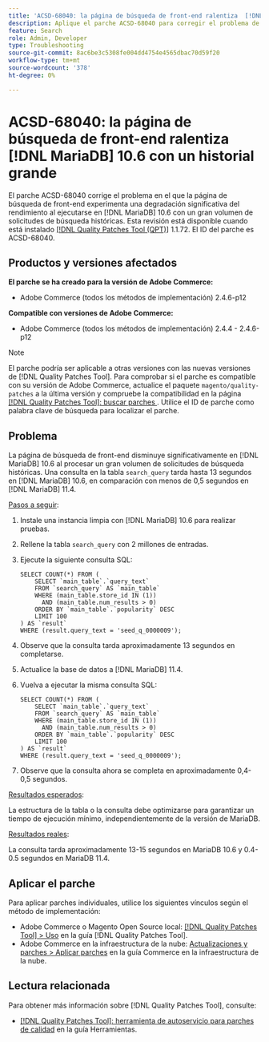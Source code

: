 ```yaml
---
title: 'ACSD-68040: la página de búsqueda de front-end ralentiza  [!DNL MariaDB] 10.6 con un historial de búsqueda grande'
description: Aplique el parche ACSD-68040 para corregir el problema de Adobe Commerce en el que la página de búsqueda de front-end experimenta una degradación significativa del rendimiento al ejecutarse en  [!DNL MariaDB] 10.6 con un gran volumen de solicitudes de búsqueda históricas.
feature: Search
role: Admin, Developer
type: Troubleshooting
source-git-commit: 8ac6be3c5308fe004dd4754e4565dbac70d59f20
workflow-type: tm+mt
source-wordcount: '378'
ht-degree: 0%

---
```



# ACSD-68040: la página de búsqueda de front-end ralentiza [!DNL MariaDB] 10.6 con un historial grande

El parche ACSD-68040 corrige el problema en el que la página de búsqueda de front-end experimenta una degradación significativa del rendimiento al ejecutarse en [!DNL MariaDB] 10.6 con un gran volumen de solicitudes de búsqueda históricas. Esta revisión está disponible cuando está instalado [[!DNL Quality Patches Tool (QPT)]](/help/tools/quality-patches-tool/quality-patches-tool-to-self-serve-quality-patches.md) 1.1.72. El ID del parche es ACSD-68040.

## Productos y versiones afectados

**El parche se ha creado para la versión de Adobe Commerce:**

* Adobe Commerce (todos los métodos de implementación) 2.4.6-p12

**Compatible con versiones de Adobe Commerce:**

* Adobe Commerce (todos los métodos de implementación) 2.4.4 - 2.4.6-p12

>[!NOTE]
>
>El parche podría ser aplicable a otras versiones con las nuevas versiones de [!DNL Quality Patches Tool]. Para comprobar si el parche es compatible con su versión de Adobe Commerce, actualice el paquete `magento/quality-patches` a la última versión y compruebe la compatibilidad en la página [[!DNL Quality Patches Tool]: buscar parches &#x200B;](https://experienceleague.adobe.com/tools/commerce-quality-patches/index.html?lang=es). Utilice el ID de parche como palabra clave de búsqueda para localizar el parche.

## Problema

La página de búsqueda de front-end disminuye significativamente en [!DNL MariaDB] 10.6 al procesar un gran volumen de solicitudes de búsqueda históricas. Una consulta en la tabla `search_query` tarda hasta 13 segundos en [!DNL MariaDB] 10.6, en comparación con menos de 0,5 segundos en [!DNL MariaDB] 11.4.

<u>Pasos a seguir</u>:

1. Instale una instancia limpia con [!DNL MariaDB] 10.6 para realizar pruebas.
1. Rellene la tabla `search_query` con 2 millones de entradas.
1. Ejecute la siguiente consulta SQL:

   ```
   SELECT COUNT(*) FROM (
       SELECT `main_table`.`query_text`
       FROM `search_query` AS `main_table`
       WHERE (main_table.store_id IN (1))
         AND (main_table.num_results > 0)
       ORDER BY `main_table`.`popularity` DESC
       LIMIT 100
   ) AS `result`
   WHERE (result.query_text = 'seed_q_0000009');
   ```

1. Observe que la consulta tarda aproximadamente 13 segundos en completarse.
1. Actualice la base de datos a [!DNL MariaDB] 11.4.
1. Vuelva a ejecutar la misma consulta SQL:

   ```
   SELECT COUNT(*) FROM (
       SELECT `main_table`.`query_text`
       FROM `search_query` AS `main_table`
       WHERE (main_table.store_id IN (1))
         AND (main_table.num_results > 0)
       ORDER BY `main_table`.`popularity` DESC
       LIMIT 100
   ) AS `result`
   WHERE (result.query_text = 'seed_q_0000009');
   ```

1. Observe que la consulta ahora se completa en aproximadamente 0,4-0,5 segundos.

<u>Resultados esperados</u>:

La estructura de la tabla o la consulta debe optimizarse para garantizar un tiempo de ejecución mínimo, independientemente de la versión de MariaDB.

<u>Resultados reales</u>:

La consulta tarda aproximadamente 13-15 segundos en MariaDB 10.6 y 0.4-0.5 segundos en MariaDB 11.4.

## Aplicar el parche

Para aplicar parches individuales, utilice los siguientes vínculos según el método de implementación:

* Adobe Commerce o Magento Open Source local: [[!DNL Quality Patches Tool] > Uso](/help/tools/quality-patches-tool/usage.md) en la guía [!DNL Quality Patches Tool].
* Adobe Commerce en la infraestructura de la nube: [Actualizaciones y parches > Aplicar parches](https://experienceleague.adobe.com/docs/commerce-cloud-service/user-guide/develop/upgrade/apply-patches.html?lang=es) en la guía Commerce en la infraestructura de la nube.

## Lectura relacionada

Para obtener más información sobre [!DNL Quality Patches Tool], consulte:

* [[!DNL Quality Patches Tool]: herramienta de autoservicio para parches de calidad](/help/tools/quality-patches-tool/quality-patches-tool-to-self-serve-quality-patches.md) en la guía Herramientas.
